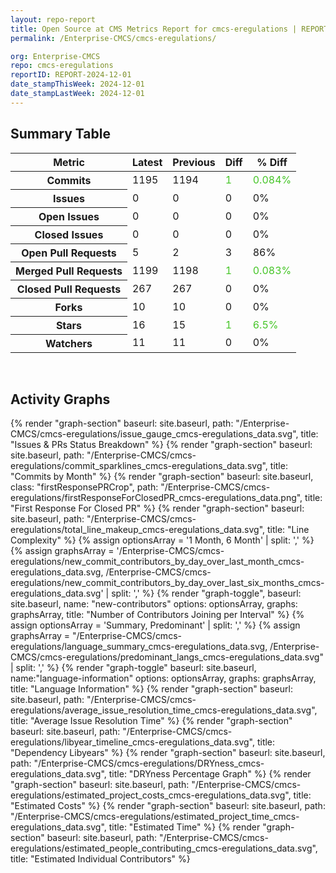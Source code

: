 ```yaml
---
layout: repo-report
title: Open Source at CMS Metrics Report for cmcs-eregulations | REPORT-2024-12-01
permalink: /Enterprise-CMCS/cmcs-eregulations/

org: Enterprise-CMCS
repo: cmcs-eregulations
reportID: REPORT-2024-12-01
date_stampThisWeek: 2024-12-01
date_stampLastWeek: 2024-12-01
---
```

<div class="summary-table">
  <table class="usa-table usa-table--borderless">
    <h2> Summary Table </h2>
    <thead>
      <tr>
        <th scope="col">Metric</th>
        <th scope="col">Latest</th>
        <th scope="col">Previous</th>
        <th scope="col">Diff</th>
        <th scope="col">% Diff</th>
      </tr>
    </thead>
    <tbody>
      <tr>
        <th scope="row">Commits</th>
        <td>1195</td>
        <td>1194</td>
        <td style="color: #45c527" >1</td>
        <td style="color: #45c527" >0.084%</td>
      </tr>
      <tr>
        <th scope="row">Issues</th>
        <td>0</td>
        <td>0</td>
        <td style="" >0</td>
        <td style="" >0%</td>
      </tr>
      <tr>
        <th scope="row">Open Issues</th>
        <td>0</td>
        <td>0</td>
        <td style="" >0</td>
        <td style="" >0%</td>
      </tr>
      <tr>
        <th scope="row">Closed Issues</th>
        <td>0</td>
        <td>0</td>
        <td style="" >0</td>
        <td style="" >0%</td>
      </tr>
      <tr>
        <th scope="row">Open Pull Requests</th>
        <td>5</td>
        <td>2</td>
        <td style="" >3</td>
        <td style="" >86%</td>
      </tr>
      <tr>
        <th scope="row">Merged Pull Requests</th>
        <td>1199</td>
        <td>1198</td>
        <td style="color: #45c527" >1</td>
        <td style="color: #45c527" >0.083%</td>
      </tr>
      <tr>
        <th scope="row">Closed Pull Requests</th>
        <td>267</td>
        <td>267</td>
        <td style="" >0</td>
        <td style="" >0%</td>
      </tr>
      <tr>
        <th scope="row">Forks</th>
        <td>10</td>
        <td>10</td>
        <td style="" >0</td>
        <td style="" >0%</td>
      </tr>
      <tr>
        <th scope="row">Stars</th>
        <td>16</td>
        <td>15</td>
        <td style="color: #45c527" >1</td>
        <td style="color: #45c527" >6.5%</td>
      </tr>
      <tr>
        <th scope="row">Watchers</th>
        <td>11</td>
        <td>11</td>
        <td style="" >0</td>
        <td style="" >0%</td>
      </tr>
    </tbody>
  </table>
</div>
<div class="graph-container">
  <br>
  <h2>Activity Graphs</h2>
  <div class="all-graphs">
    <!--- Issues/PRs Status Breakdown Graph -->
    {% render "graph-section"  baseurl: site.baseurl, path: "/Enterprise-CMCS/cmcs-eregulations/issue_gauge_cmcs-eregulations_data.svg", title: "Issues & PRs Status Breakdown" %}
    <!--- Contributor Activity Line Graph -->
    {% render "graph-section" baseurl: site.baseurl, path: "/Enterprise-CMCS/cmcs-eregulations/commit_sparklines_cmcs-eregulations_data.svg", title: "Commits by Month" %}
    <!--- First Response For Closed PR Scatterplot -->
    {% render "graph-section" baseurl: site.baseurl, class: "firstResponsePRCrop", path: "/Enterprise-CMCS/cmcs-eregulations/firstResponseForClosedPR_cmcs-eregulations_data.png", title: "First Response For Closed PR" %}
    <!--- Line Complexity Graphs -->
    {% render "graph-section" baseurl: site.baseurl, path: "/Enterprise-CMCS/cmcs-eregulations/total_line_makeup_cmcs-eregulations_data.svg", title: "Line Complexity" %}
    <!--- New Commit Contributors by Day over Last Month and Last 6 Months -->
      {% assign optionsArray = '1 Month, 6 Month' | split: ',' %}
      {% assign graphsArray = '/Enterprise-CMCS/cmcs-eregulations/new_commit_contributors_by_day_over_last_month_cmcs-eregulations_data.svg, /Enterprise-CMCS/cmcs-eregulations/new_commit_contributors_by_day_over_last_six_months_cmcs-eregulations_data.svg' | split: ',' %}
      {% render "graph-toggle", baseurl: site.baseurl, name: "new-contributors" options: optionsArray, graphs: graphsArray, title: "Number of Contributors Joining per Interval" %}
    <!-- Languages Graphs - Summary + Predominant -->
    {% assign optionsArray = 'Summary, Predominant' | split: ',' %}
    {% assign graphsArray = "/Enterprise-CMCS/cmcs-eregulations/language_summary_cmcs-eregulations_data.svg, /Enterprise-CMCS/cmcs-eregulations/predominant_langs_cmcs-eregulations_data.svg" | split: ',' %}
    {% render "graph-toggle" baseurl: site.baseurl, name:"language-information" options: optionsArray, graphs: graphsArray, title: "Language Information" %}
    <!-- Average Issue Resolution Time -->
    {% render "graph-section" baseurl: site.baseurl, path: "/Enterprise-CMCS/cmcs-eregulations/average_issue_resolution_time_cmcs-eregulations_data.svg", title: "Average Issue Resolution Time" %}
    <!-- Libyear Timeline Graph -->
    {% render "graph-section" baseurl: site.baseurl, path: "/Enterprise-CMCS/cmcs-eregulations/libyear_timeline_cmcs-eregulations_data.svg", title: "Dependency Libyears" %}
    <!-- DRYness Percentages Graph -->
    {% render "graph-section" baseurl: site.baseurl, path: "/Enterprise-CMCS/cmcs-eregulations/DRYness_cmcs-eregulations_data.svg", title: "DRYness Percentage Graph" %}
    <!-- Cost Estimate Chart -->
    {% render "graph-section" baseurl: site.baseurl, path: "/Enterprise-CMCS/cmcs-eregulations/estimated_project_costs_cmcs-eregulations_data.svg", title: "Estimated Costs" %}
     <!-- Time Estimate Chart -->
    {% render "graph-section" baseurl: site.baseurl, path: "/Enterprise-CMCS/cmcs-eregulations/estimated_project_time_cmcs-eregulations_data.svg", title: "Estimated Time" %}
    <!-- Contributor Estimate Chart -->
    {% render "graph-section" baseurl: site.baseurl, path: "/Enterprise-CMCS/cmcs-eregulations/estimated_people_contributing_cmcs-eregulations_data.svg", title: "Estimated Individual Contributors" %}
</div>